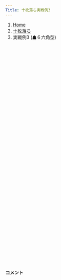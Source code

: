 ```yaml
---
Title: 十枚落ち実戦例3
---
```

<nav aria-label="breadcrumb">
  <ol class="breadcrumb mb-3">
    <li class="breadcrumb-item"><a href="/shogi-beginners/">Home</a></li>
    <li class="breadcrumb-item"><a href="/shogi-beginners/10mai/">十枚落ち</a></li>
    <li class="breadcrumb-item active" aria-current="page">実戦例3 (☗６六角型)</li>
  </ol>
</nav>
<div class="row">
  <div class="col-lg-1"></div>
  <div class="col-sm" tabindex="-1">
    <script id="example-kif" type="kif">
手合割：十枚落ち
下手：下手
上手：上手
手数----指手---------消費時間--
*☗<ruby>６六角型<rt>ろくろくかくがた</rt></ruby>の<ruby>勝<rt>か</rt></ruby>ち<ruby>方<rt>かた</rt></ruby>をおぼえましょう。
*<div class="text-center"><img class="img-fluid pt-3 w-50" src="/shogi-beginners/img/cat5.png"></div>
   1 ４二玉(51)
   2 ７六歩(77)
   3 ５四歩(53)
   4 ６六角(88)
*まずは<ruby>馬<rt>うま</rt></ruby>を<ruby>作<rt>つく</rt></ruby>りましょう。
   5 ９四歩(93)
   6 ９三角成(66)
   7 ５五歩(54)
   8 ８三馬(93)
   9 ５六歩(55)
*<ruby>問題<rt>もんだい</rt></ruby>: <ruby>次<rt>つぎ</rt></ruby>の<ruby>手<rt>て</rt></ruby>を<ruby>考<rt>かんが</rt></ruby>えてみましょう。
*<div><img class="img-fluid" src="/shogi-beginners/img/cat2.png"></div>
  10 同　歩(57)
*<ruby>上手<rt>うわて</rt></ruby>の<ruby>攻<rt>せ</rt></ruby>め<ruby>駒<rt>ごま</rt></ruby>は<ruby>全部<rt>ぜんぶ</rt></ruby><ruby>取<rt>と</rt></ruby>りましょう。
  11 ５三玉(42)
  12 ７三馬(83)
  13 ４四玉(53)
  14 ６三馬(73)
*<ruby>歩<rt>ふ</rt></ruby>を<ruby>取<rt>と</rt></ruby>りながら<ruby>王<rt>おう</rt></ruby>の<ruby>逃<rt>に</rt></ruby>げ<ruby>道<rt>みち</rt></ruby>を<ruby>減<rt>へ</rt></ruby>らしていくといいです。
  15 ３四歩(33)
*<ruby>問題<rt>もんだい</rt></ruby>: <ruby>次<rt>つぎ</rt></ruby>の<ruby>手<rt>て</rt></ruby>を<ruby>考<rt>かんが</rt></ruby>えてみましょう。
*<div><img class="img-fluid" src="/shogi-beginners/img/cat2.png"></div>
  16 ５八飛(28)
*<ruby>馬<rt>うま</rt></ruby>だけではつかまえきれないので<ruby>飛車<rt>ひしゃ</rt></ruby>を<ruby>攻<rt>せ</rt></ruby>めに<ruby>加<rt>くわ</rt></ruby>えます。
  17 ３五歩(34)
*<ruby>問題<rt>もんだい</rt></ruby>: <ruby>次<rt>つぎ</rt></ruby>の<ruby>手<rt>て</rt></ruby>を<ruby>考<rt>かんが</rt></ruby>えてみましょう。
*<div><img class="img-fluid" src="/shogi-beginners/img/cat2.png"></div>
  18 ５五歩(56)
*と<ruby>金<rt>きん</rt></ruby>を<ruby>作<rt>つく</rt></ruby>りに<ruby>行<rt>い</rt></ruby>くのがいい<ruby>手<rt>て</rt></ruby>です。
  19 ２四歩(23)
  20 ５四歩(55)
  21 ３六歩(35)
*<ruby>問題<rt>もんだい</rt></ruby>: <ruby>次<rt>つぎ</rt></ruby>の<ruby>手<rt>て</rt></ruby>を<ruby>考<rt>かんが</rt></ruby>えてみましょう。
*<div><img class="img-fluid" src="/shogi-beginners/img/cat2.png"></div>
  22 同　歩(37)
*<ruby>攻<rt>せ</rt></ruby>め<ruby>駒<rt>こま</rt></ruby>がぶつかったらきちんと<ruby>取<rt>と</rt></ruby>りましょう。
  23 ４五玉(44)
  24 ５三歩成(54)
*<ruby>駒<rt>こま</rt></ruby>を<ruby>取<rt>と</rt></ruby>られないようにしましょう。
  25 ３四玉(45)
*<ruby>問題<rt>もんだい</rt></ruby>: <ruby>次<rt>つぎ</rt></ruby>の<ruby>手<rt>て</rt></ruby>を<ruby>考<rt>かんが</rt></ruby>えてみましょう。<ruby>難問<rt>なんもん</rt></ruby>。
*<div><img class="img-fluid" src="/shogi-beginners/img/cat2.png"></div>
  26 ５五飛(58)
*と<ruby>金<rt>きん</rt></ruby>の<ruby>攻<rt>せ</rt></ruby>めがやや<ruby>遅<rt>おそ</rt></ruby>いので<ruby>飛車<rt>ひしゃ</rt></ruby>を<ruby>活用<rt>かつよう</rt></ruby>するのがいい<ruby>手<rt>て</rt></ruby>です。
  27 ４四玉(34)
  28 ４五飛(55)
  29 ３四玉(44)
  30 ４三飛成(45)
  31 ２五玉(34)
  32 ４五龍(43)
  33 １四玉(25)
  34 ４一馬(63)
  35 投了
*<a href="/shogi-beginners/10mai/example4/">
*<ruby>次<rt>つぎ</rt></ruby>の<ruby>棋譜<rt>きふ</rt></ruby>を<ruby>見<rt>み</rt></ruby>よう！
*<div class="text-center"><img class="img-fluid pt-3 w-50" src="/shogi-beginners/img/cat1.png"></div></a>
まで34手で下手の勝ち
    </script>
    <svg id="example" xmlns="http://www.w3.org/2000/svg" viewBox="0,0,400,540"></svg>
  </div>
  <div class="col-sm">
    <h4 class="pt-3">コメント</h4>
    <div id="comment"></div>
  </div>
  <div class="col-lg-1"></div>
</div>

